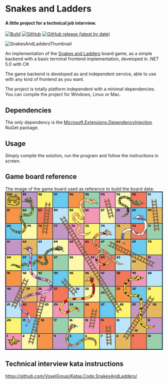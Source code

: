 # Snakes and Ladders
#### A little project for a technical job interview.
[![Build](https://github.com/VisualStudioEX3/SnakesAndLadders/actions/workflows/main.yml/badge.svg)](https://github.com/VisualStudioEX3/SnakesAndLadders/actions/workflows/main.yml)
[![GitHub](https://img.shields.io/github/license/VisualStudioEX3/SnakesAndLadders?color=yellow)](https://opensource.org/licenses/MIT)
[![GitHub release (latest by date)](https://img.shields.io/github/v/release/VisualStudioEX3/SnakesAndLadders)](https://github.com/VisualStudioEX3/SnakesAndLadders/releases/)

![SnakesAndLaddersThumbnail](https://repository-images.githubusercontent.com/455662500/74946729-6153-41f1-97c3-7e8edb7d885e)

An implementation of the [Snakes and Ladders](https://en.wikipedia.org/wiki/Snakes_and_ladders) board game, as a simple backend with a basic terminal frontend implementation, developed in .NET 5.0 with C#.

The game backend is developed as and independent service, able to use with any kind of frontend as you want.

The project is totally platform independent with a minimal dependencies. You can compile the project for Windows, Linux or Mac.

## Dependencies
The only dependency is the [Microsoft.Extensions.DependencyInjection](https://www.nuget.org/packages/Microsoft.Extensions.DependencyInjection/) NuGet package.

## Usage
Simply compile the solution, run the program and follow the instructions in screen.

## Game board reference
The image of the game board used as reference to build the board data:
![SnakesAndLaddersBoard](SnakesAndLaddersBoard.jpg)

## Technical interview kata instructions
https://github.com/VoxelGroup/Katas.Code.SnakesAndLadders/
